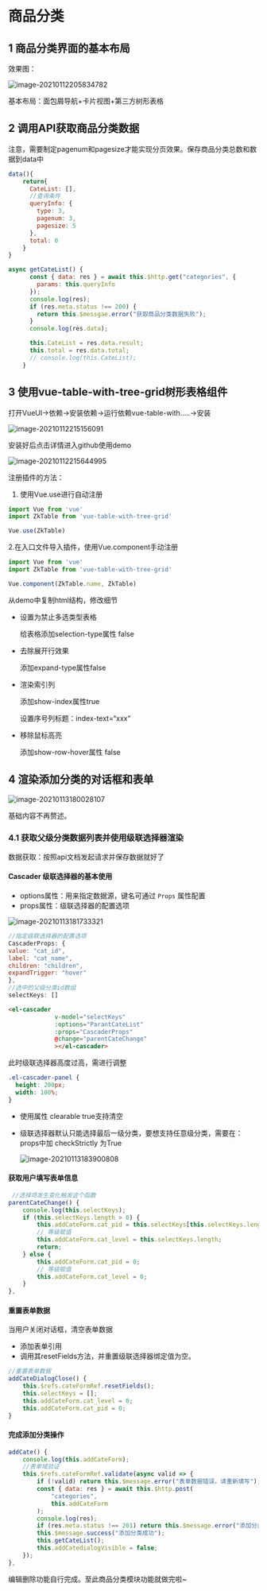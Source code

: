 # 商品分类

## 1 商品分类界面的基本布局

效果图：

![image-20210112205834782](../img/image-20210112205834782.png)

基本布局：面包屑导航+卡片视图+第三方树形表格

## 2 调用API获取商品分类数据

注意，需要制定pagenum和pagesize才能实现分页效果。保存商品分类总数和数据到data中

```js
data(){
    return{
      CateList: [],
      //查询条件
      queryInfo: {
        type: 3,
        pagenum: 3,
        pagesize: 5
      },
      total: 0
    }
}
```

```js
async getCateList() {
      const { data: res } = await this.$http.get("categories", {
        params: this.queryInfo
      });
      console.log(res);
      if (res.meta.status !== 200) {
        return this.$messgae.error("获取商品分类数据失败");
      }
      console.log(res.data);

      this.CateList = res.data.result;
      this.total = res.data.total;
      // console.log(this.CateList);
    }
```

## 3 使用vue-table-with-tree-grid树形表格组件

打开VueUI→依赖→安装依赖→运行依赖vue-table-with.....→安装

![image-20210112215156091](../img/image-20210112215156091.png)

安装好后点击详情进入github使用demo

![image-20210112215644995](../img/image-20210112215644995.png)

注册插件的方法：

1. 使用Vue.use进行自动注册

```js
import Vue from 'vue'
import ZkTable from 'vue-table-with-tree-grid'

Vue.use(ZkTable)
```

  2.在入口文件导入插件，使用Vue.component手动注册

```js
import Vue from 'vue'
import ZkTable from 'vue-table-with-tree-grid'

Vue.component(ZkTable.name, ZkTable)
```



从demo中复制html结构，修改细节

- 设置为禁止多选类型表格

  给表格添加selection-type属性 false

- 去除展开行效果

  添加expand-type属性false

- 渲染索引列

  添加show-index属性true

  设置序号列标题：index-text=“xxx”

- 移除鼠标高亮

  添加show-row-hover属性 false

## 4 渲染添加分类的对话框和表单

![image-20210113180028107](../img/image-20210113180028107.png)

基础内容不再赘述。

### 4.1 获取父级分类数据列表并使用级联选择器渲染

数据获取：按照api文档发起请求并保存数据就好了

#### Cascader 级联选择器的基本使用

- options属性：用来指定数据源，键名可通过 `Props` 属性配置
- props属性：级联选择器的配置选项

![image-20210113181733321](../img/image-20210113181733321.png)

```js
//指定级联选择器的配置选项
CascaderProps: {
value: "cat_id",
label: "cat_name",
children: "children",
expandTrigger: "hover"
},
//选中的父级分类id数组
selectKeys: []
```

```html
<el-cascader
             v-model="selectKeys"
             :options="ParantCateList"
             :props="CascaderProps"
             @change="parentCateChange"
             ></el-cascader>
```

此时级联选择器高度过高，需进行调整

```css
.el-cascader-panel {
  height: 200px;
  width: 100%;
}
```

- 使用属性 clearable true支持清空

- 级联选择器默认只能选择最后一级分类，要想支持任意级分类，需要在：props中加 checkStrictly 为True

  ![image-20210113183900808](../img/image-20210113183900808.png)

#### 获取用户填写表单信息

```js
 //选择项发生变化触发这个函数
parentCateChange() {
    console.log(this.selectKeys);
    if (this.selectKeys.length > 0) {
        this.addCateForm.cat_pid = this.selectKeys[this.selectKeys.length - 1];
        // 等级赋值
        this.addCateForm.cat_level = this.selectKeys.length;
        return;
    } else {
        this.addCateForm.cat_pid = 0;
        // 等级赋值
        this.addCateForm.cat_level = 0;
    }
},
```

#### 重置表单数据

当用户关闭对话框，清空表单数据

- 添加表单引用
- 调用其resetFields方法，并重置级联选择器绑定值为空。

```js
//重置表单数据
addCateDialogClose() {
    this.$refs.cateFormRef.resetFields();
    this.selectKeys = [];
    this.addCateForm.cat_level = 0;
    this.addCateForm.cat_pid = 0;
}
```

#### 完成添加分类操作

```js
addCate() {
    console.log(this.addCateForm);
    //表单域验证
    this.$refs.cateFormRef.validate(async valid => {
        if (!valid) return this.$message.error("表单数据错误，请重新填写");
        const { data: res } = await this.$http.post(
            "categories",
            this.addCateForm
        );
        console.log(res);
        if (res.meta.status !== 201) return this.$message.error("添加分类失败");
        this.$message.success("添加分类成功");
        this.getCateList();
        this.addCatedialogVisible = false;
    });
},
```

编辑删除功能自行完成。至此商品分类模块功能就做完啦~